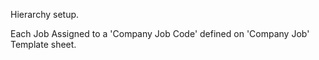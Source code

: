 Hierarchy setup. 

Each Job Assigned to a 'Company Job Code' defined on 'Company Job' Template sheet.



